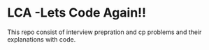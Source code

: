 # LCA -Lets Code Again!!


This repo consist of interview prepration and cp problems and their explanations with code.
